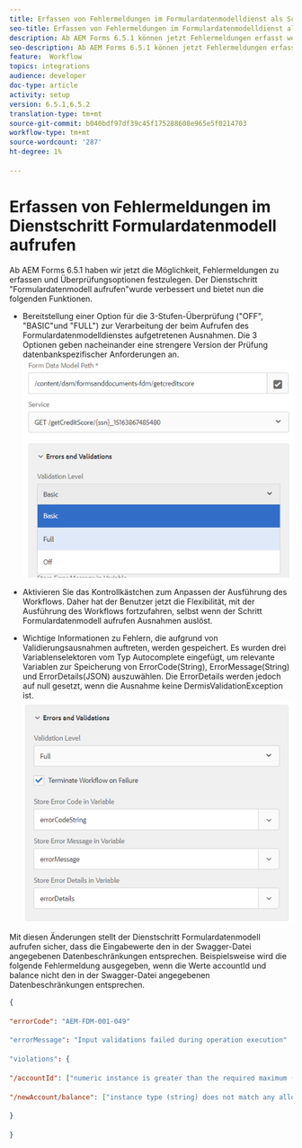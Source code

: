```yaml
---
title: Erfassen von Fehlermeldungen im Formulardatenmodelldienst als Schritt im Workflow
seo-title: Erfassen von Fehlermeldungen im Formulardatenmodelldienst als Schritt im Workflow
description: Ab AEM Forms 6.5.1 können jetzt Fehlermeldungen erfasst werden, die beim Aufrufen des Formulardatenmodelldienstes als Schritt in AEM Arbeitsablauf generiert wurden. Workflow.
seo-description: Ab AEM Forms 6.5.1 können jetzt Fehlermeldungen erfasst werden, die beim Aufrufen des Formulardatenmodelldienstes als Schritt in AEM Arbeitsablauf generiert wurden. Workflow.
feature:  Workflow
topics: integrations
audience: developer
doc-type: article
activity: setup
version: 6.5.1,6.5.2
translation-type: tm+mt
source-git-commit: b040bdf97df39c45f175288608e965e5f0214703
workflow-type: tm+mt
source-wordcount: '287'
ht-degree: 1%

---
```



# Erfassen von Fehlermeldungen im Dienstschritt Formulardatenmodell aufrufen

Ab AEM Forms 6.5.1 haben wir jetzt die Möglichkeit, Fehlermeldungen zu erfassen und Überprüfungsoptionen festzulegen. Der Dienstschritt &quot;Formulardatenmodell aufrufen&quot;wurde verbessert und bietet nun die folgenden Funktionen.

* Bereitstellung einer Option für die 3-Stufen-Überprüfung (&quot;OFF&quot;, &quot;BASIC&quot;und &quot;FULL&quot;) zur Verarbeitung der beim Aufrufen des Formulardatenmodelldienstes aufgetretenen Ausnahmen. Die 3 Optionen geben nacheinander eine strengere Version der Prüfung datenbankspezifischer Anforderungen an.
   ![validation-levels](assets/validation-level.PNG)

* Aktivieren Sie das Kontrollkästchen zum Anpassen der Ausführung des Workflows. Daher hat der Benutzer jetzt die Flexibilität, mit der Ausführung des Workflows fortzufahren, selbst wenn der Schritt Formulardatenmodell aufrufen Ausnahmen auslöst.

* Wichtige Informationen zu Fehlern, die aufgrund von Validierungsausnahmen auftreten, werden gespeichert. Es wurden drei Variablenselektoren vom Typ Autocomplete eingefügt, um relevante Variablen zur Speicherung von ErrorCode(String), ErrorMessage(String) und ErrorDetails(JSON) auszuwählen. Die ErrorDetails werden jedoch auf null gesetzt, wenn die Ausnahme keine DermisValidationException ist.
   ![Erfassen von Fehlermeldungen](assets/fdm-error-details.PNG)

Mit diesen Änderungen stellt der Dienstschritt Formulardatenmodell aufrufen sicher, dass die Eingabewerte den in der Swagger-Datei angegebenen Datenbeschränkungen entsprechen. Beispielsweise wird die folgende Fehlermeldung ausgegeben, wenn die Werte accountId und balance nicht den in der Swagger-Datei angegebenen Datenbeschränkungen entsprechen.

```json
{

"errorCode": "AEM-FDM-001-049"

"errorMessage": "Input validations failed during operation execution"

"violations": {

"/accountId": ["numeric instance is greater than the required maximum (maximum: 20, found: 97)"],

"/newAccount/balance": ["instance type (string) does not match any allowed primitive type (allowed: [\"integer\",\"number\"])"]

}

}
```


